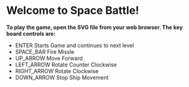 # Welcome to Space Battle!

**To play the game, open the SVG file from your web browser. The key board controls are:**

* ENTER       Starts Game and continues to next level
* SPACE_BAR   Fire Missle
* UP_ARROW    Move Forward
* LEFT_ARROW  Rotate Counter Clockwise
* RIGHT_ARROW Rotate Clockwise
* DOWN_ARROW  Stop Ship Movement
